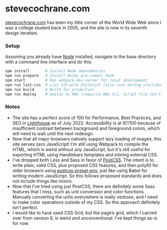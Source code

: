# stevecochrane.com

[stevecochrane.com](https://stevecochrane.com/) has been my little corner of the World Wide Web since I was a college
student back in 2005, and the site is now in its seventh design iteration.

### Setup

Assuming you already have [Node](https://nodejs.org/) installed, navigate to the base directory with a command line
interface and do this:

```bash
npm install       # Install Node dependencies
npm run prepare   # Install Husky pre-commit hook
npm start         # Run webpack-dev-server for local development
npm run lint:css  # Lint CSS with Stylelint (also runs during start/build/pre-commit)
npm run build     # Build for production
npm run deploy    # Deploy to AWS (requires AWS CLI, script file isn't in Git for security)
```

### Notes

- The site has a perfect score of 100 for Performance, Best Practices, and SEO in
  [Lighthouse](https://developers.google.com/web/tools/lighthouse) as of July 2022. Accessibility is at 97/100
  because of insufficient contrast between background and foreground colors, which will need to wait until the next
  redesign.
- Now that all major browsers natively support lazy loading of images, this site serves zero JavaScript!
  I'm still using Webpack to compile the HTML, which is weird without any JavaScript, but it's still useful for
  exporting HTML using Handlebars templates and inlining external CSS.
- I've dropped both Less and Sass in favor of [PostCSS](https://github.com/postcss/postcss). The intent is to write
  plain, valid CSS, plus proposed CSS features, and then polyfill for older browsers using
  [postcss-preset-env](https://github.com/csstools/postcss-preset-env), just like using Babel for writing modern
  JavaScript. So this follows proposed standards and does not include things like mixins.
- Now that I've tried using just PostCSS, there are definitely some Sass features that I miss, such as unit conversion
  and color functions. Manually converting the units everywhere is really verbose, and I need to make color operations
  outside of my CSS. So this approach definitely isn’t perfect.
- I would like to have used CSS Grid, but the page’s grid, which I carried over from version 6, is weird and
  unconventional. I’ve kept things as-is for now.
